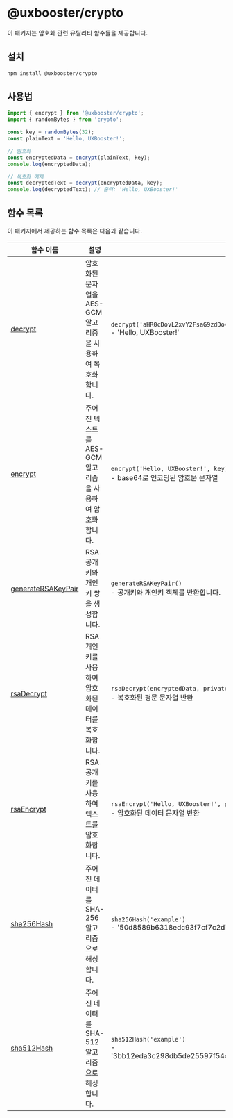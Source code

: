 # @uxbooster/crypto

이 패키지는 암호화 관련 유틸리티 함수들을 제공합니다.

## 설치

```bash
npm install @uxbooster/crypto
```

## 사용법

```typescript
import { encrypt } from '@uxbooster/crypto';
import { randomBytes } from 'crypto';

const key = randomBytes(32);
const plainText = 'Hello, UXBooster!';

// 암호화
const encryptedData = encrypt(plainText, key);
console.log(encryptedData);

// 복호화 예제
const decryptedText = decrypt(encryptedData, key);
console.log(decryptedText); // 출력: 'Hello, UXBooster!'
```

## 함수 목록

이 패키지에서 제공하는 함수 목록은 다음과 같습니다.

| 함수 이름                                       | 설명                                                        | 예제                                                                                                                                                             |
| ----------------------------------------------- | ----------------------------------------------------------- | ---------------------------------------------------------------------------------------------------------------------------------------------------------------- |
| [decrypt](src/decrypt.ts)                       | 암호화된 문자열을 AES-GCM 알고리즘을 사용하여 복호화합니다. | `decrypt('aHR0cDovL2xvY2FsaG9zdDo4MDgwLwAAAAB1P71Pls4NsfVQ==', key)` <br>- 'Hello, UXBooster!'                                                                   |
| [encrypt](src/encrypt.ts)                       | 주어진 텍스트를 AES-GCM 알고리즘을 사용하여 암호화합니다.   | `encrypt('Hello, UXBooster!', key)` <br>- base64로 인코딩된 암호문 문자열                                                                                        |
| [generateRSAKeyPair](src/generateRSAKeyPair.ts) | RSA 공개 키와 개인 키 쌍을 생성합니다.                      | `generateRSAKeyPair()` <br>- 공개키와 개인키 객체를 반환합니다.                                                                                                  |
| [rsaDecrypt](src/rsaDecrypt.ts)                 | RSA 개인 키를 사용하여 암호화된 데이터를 복호화합니다.      | `rsaDecrypt(encryptedData, privateKey)` <br>- 복호화된 평문 문자열 반환                                                                                          |
| [rsaEncrypt](src/rsaEncrypt.ts)                 | RSA 공개 키를 사용하여 텍스트를 암호화합니다.               | `rsaEncrypt('Hello, UXBooster!', publicKey)` <br>- 암호화된 데이터 문자열 반환                                                                                   |
| [sha256Hash](src/sha256Hash.ts)                 | 주어진 데이터를 SHA-256 알고리즘으로 해싱합니다.            | `sha256Hash('example')` <br>- '50d8589b6318edc93f7cf7c2d747c6c5d2e2c873a74fc6c7e15c2b84738e4d02'                                                                 |
| [sha512Hash](src/sha512Hash.ts)                 | 주어진 데이터를 SHA-512 알고리즘으로 해싱합니다.            | `sha512Hash('example')` <br>- '3bb12eda3c298db5de25597f54d924f2e17e78a26ad8953ed8218ee682f0bbbe9021e2f3009d152c911bf1f25ec683a902714166767afbd8e5bd0fb0124ecb8a' |
